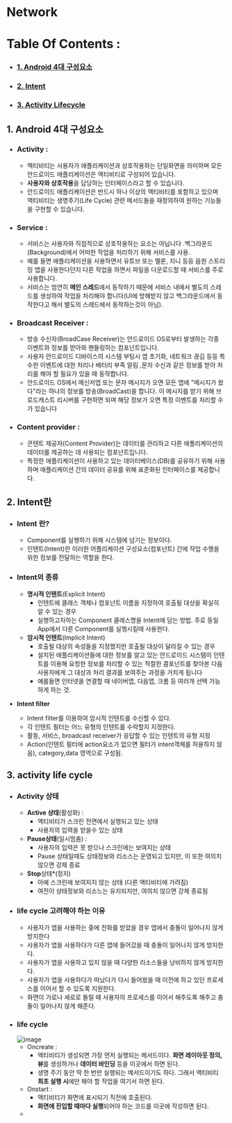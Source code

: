 # Network
# Table Of Contents :

   + ### [1. Android 4대 구성요소](#1-android-4대-구성요소)
   + ### [2. Intent](#2-intent란)
   + ### [3. Activity Lifecycle](#3-activity-life-cycle)

## 1. Android 4대 구성요소
  + ### Activity :
    + 액티비티는 사용자가 애플리케이션과 상호작용하는 단일화면을 의미하며 모든 안드로이드 애플리케이션은 액티비티로 구성되어 있습니다.
    + **사용자와 상호작용**을 담당하는 인터페이스라고 할 수 있습니다.
    + 안드로이드 애플리케이션은 반드시 하나 이상의 액티비티를 포함하고 있으며 액티비티는 생명주기(Life Cycle) 관련 메서드들을 재정의하여 원하는 기능들을 구현할 수 있습니다.
  + ### Service :
    + 서비스는 사용자와 직접적으로 상호작용하는 요소는 아닙니다 .백그라운드(Background)에서 어떠한 작업을 처리하기 위해 서비스를 사용.
    + 예를 들면 애플리케이션을 사용하면서 유튜브 또는 멜론, 지니 등등 음원 스트리밍 앱을 사용한다던지 다른 작업을 하면서 파일을 다운로드할 때 서비스를 주로 사용합니다.
    + 서비스는 엄연히 **메인 스레드**에서 동작하기 때문에 서비스 내에서 별도의 스레드를 생성하여 작업을 처리해야 합니다(UI에 방해받지 않고 백그라운드에서 동작한다고 해서 별도의 스레드에서 동작하는것이 아님).
  + ### Broadcast Receiver :
    + 방송 수신자(BroadCase Receiver)는 안드로이드 OS로부터 발생하는 각종 이벤트와 정보를 받아와 핸들링하는 컴포넌트입니다.
    + 사용자 안드로이드 디바이스의 시스템 부팅시 앱 초기화, 네트워크 끊김 등등 특수한 이벤트에 대한 처리나 배터리 부족 알림 ,문자 수신과 같은 정보를 받아 처리를 해야 할 필요가 있을 때 동작합니다.
    + 안드로이드 OS에서 메신저앱 또는 문자 메시지가 오면 모든 앱에 "메시지가 왔다"라는 하나의 정보를 방송(BroadCast)을 합니다. 이 메시지를 받기 위해 브로드캐스트 리시버를 구현하면 되며 해당 정보가 오면 특정 이벤트를 처리할 수가 있습니다 
  + ### Content provider :
    + 콘텐트 제공자(Content Provider)는 데이터를 관리하고 다른 애플리케이션의 데이터를 제공하는 데 사용되는 컴포넌트입니다.
    + 특정한 애플리케이션이 사용하고 있는 데이터베이스(DB)를 공유하기 위해 사용하며 애플리케이션 간의 데이터 공유를 위해 표준화된 인터페이스를 제공합니다.
## 2. Intent란
  + ### Intent 란?
    + Component를 실행하기 위해 시스템에 넘기는 정보이다.
    + 인텐트(Intent)란 이러한 어플리케이션 구성요소(컴포넌트) 간에 작업 수행을 위한 정보를 전달하는 역할을 한다.
  + ### Intent의 종류
    + **명시적 인텐트**(Explicit Intent)
      + 인텐트에 클래스 객체나 컴포넌트 이름을 지정하여 호출될 대상을 확실히 알 수 있는 경우
      + 실행하고자하는 Component 클래스명을 Intent에 담는 방법. 주로 동일 App에서 다른 Component를 실행시킬때 사용한다.
    + **암시적 인텐트**(Implicit Intent)
      + 호출될 대상의 속성들을 지정했지만 호출될 대상이 달라질 수 있는 경우
      + 설치된 애플리케이션들에 대한 정보를 알고 있는 안드로이드 시스템이 인텐트를 이용해 요청한 정보를 처리할 수 있는 적절한 콤포넌트를 찾아본 다음 사용자에게 그 대상과 처리 결과를 보여주는 과정을 거치게 됩니다
      + 예를들면 인터넷을 연결할 때 네이버앱, 다음앱, 크롬 등 여러개 선택 가능하게 하는 것.  

   + **Intent filter**
     + Intent filter를 이용하여 암시적 인텐트를 수신할 수 있다.
     + 각 인텐트 필터는 어느 유형의 인텐트를 수락할지 지정한다.
     + 활동, 서비스, broadcast receiver가 응답할 수 있는 인텐트의 유형 지정
     + Action(인텐트 필터에 action요소가 없으면 필터가 intent객체를 허용하지 않음), category,data 영역으로 구성됨.
## 3. activity life cycle
  + ### Activity 상태
    + **Active 상태**(활성화) : 
      + 액티비티가 스크린 전면에서 실행되고 있는 상태
      + 사용자의 입력을 받을수 있는 상태
    + **Pause상태**(일시멈춤) :
      + 사용자의 입력은 못 받으나 스크린에는 보여지는 상태
      + Pause 상태일때도 상태정보와 리소스는 운영되고 있지만, 이 또한 여의치 않으면 강제 종료
    + **Stop**상태*(정지)
      + 아예 스크린에 보여지지 않는 상태 (다른 액티비티에 가려짐)
      + 여전이 상태정보와 리소느는 유지되지만, 여의치 않으면 강제 종료됨
  + ### life cycle 고려해야 하는 이유
    + 사용자가 앱을 사용하는 중에 전화를 받았을 경우 앱에서 충돌이 일어나지 않게 방지한다
    + 사용자가 앱을 사용하다가 다른 앱에 들어갔을 때 충돌이 일어나지 않게 방지한다.
    + 사용자가 앱을 사용하고 있지 않을 때 다양한 리소스들을 낭비하지 않게 방지한다.
    + 사용자가 앱을 사용하다가 떠났다가 다시 들어왔을 때 이전에 하고 있던 프로세스를 이어서 할 수 있도록 지원한다.
    + 화면이 가로나 세로로 돌릴 때 사용자의 프로세스를 이어서 해주도록 해주고 충돌이 일어나지 않게 해준다.
  + ### life cycle
    ![image](https://user-images.githubusercontent.com/63469069/141296427-e48d53d0-71b4-4f79-8ac0-012c09822210.png)
    + Oncreate : 
      + 액티비티가 생성되면 가장 먼저 실행되는 메서드이다. **화면 레이아웃 정의, 뷰**를 생성하거나 **데이터 바인딩** 등을 이곳에서 하면 된다.
      + 생명 주기 동안 딱 한 번만 실행되는 메서드이기도 하다. 그래서 액티비티 **최초 실행 시**에만 해야 할 작업을 여기서 하면 된다.
    + Onstart :
      + 액티비티가 화면에 표시되기 직전에 호출된다.
      + **화면에 진입할 때마다 실행**되어야 하는 코드를 이곳에 작성하면 된다.
    + 

